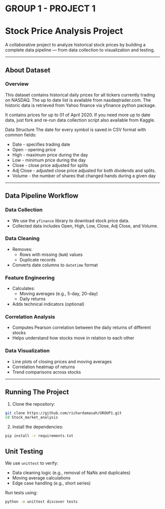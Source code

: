 # GROUP 1 - PROJECT 1

# Stock Price Analysis Project

A collaborative project to analyze historical stock prices by building a complete data pipeline — from data collection to visualization and testing.

---
## About Dataset
### Overview
This dataset contains historical daily prices for all tickers currently trading on NASDAQ. The up to date list is available from nasdaqtrader.com. The historic data is retrieved from Yahoo finance via yfinance python package.

It contains prices for up to 01 of April 2020. If you need more up to date data, just fork and re-run data collection script also available from Kaggle.

Data Structure
The date for every symbol is saved in CSV format with common fields:

- Date - specifies trading date
- Open - opening price
- High - maximum price during the day
- Low - minimum price during the day
- Close - close price adjusted for splits
- Adj Close - adjusted close price adjusted for both dividends and splits.
- Volume - the number of shares that changed hands during a given day


---

## Data Pipeline Workflow

### Data Collection
- We use the `yfinance` library to download stock price data.
- Collected data includes Open, High, Low, Close, Adj Close, and Volume.

### Data Cleaning
- Removes:
  - Rows with missing (`NaN`) values
  - Duplicate records
- Converts date columns to `datetime` format

### Feature Engineering
- Calculates:
  - Moving averages (e.g., 5-day, 20-day)
  - Daily returns
- Adds technical indicators (optional)

### Correlation Analysis
- Computes Pearson correlation between the daily returns of different stocks
- Helps understand how stocks move in relation to each other

### Data Visualization
- Line plots of closing prices and moving averages
- Correlation heatmap of returns
- Trend comparisons across stocks

---

## Running The Project

1. Clone the repository:
```bash
git clone https://github.com/richardamasah/GROUP1.git
cd Stock_market_analysis
```

2. Install the dependencies:
```bash
pip install -r requirements.txt
```

## Unit Testing

We use `unittest` to verify:
- Data cleaning logic (e.g., removal of NaNs and duplicates)
- Moving average calculations
- Edge case handling (e.g., short series)

Run tests using:

```bash
python -m unittest discover tests
